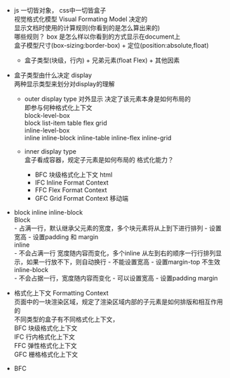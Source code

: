 - js 一切皆对象， css中一切皆盒子             
    视觉格式化模型 Visual Formating Model 决定的      
    显示文档时使用的计算规则(你看到的是怎么算出来的)       
    哪些规则？ box 是怎么样以你看到的方式显示在document上      
    盒子模型尺寸(box-sizing:border-box) + 定位(position:absolute,float)      
    + 盒子类型(块级，行内) + 兄弟元素(float Flex) + 其他因素

- 盒子类型由什么决定 display            
    两种显示类型来划分对display的理解        
    - outer display type  对外显示 决定了该元素本身是如何布局的       
        即参与何种格式化上下文      
        block-level-box     
            block list-item table flex grid       
        inline-level-box     
            inline inline-block inline-table  inline-flex inline-grid         

    - inner display type         
        盒子看成容器，规定子元素是如何布局的 格式化能力？      
        - BFC 块级格式化上下文 html      
        - IFC Inline Format Context      
        - FFC Flex Format Context        
        - GFC Grid Format Context    移动端           


- block inline  inline-block     
    Block     
        - 占满一行，默认继承父元素的宽度，多个块元素将从上到下进行排列
        - 设置宽高
        - 设置padding 和 margin      
    inline    
        - 不会占满一行 宽度随内容而变化，多个inline 从左到右的顺序一行行排列显示，如果一行放不下，则自动换行
        - 不能设置宽高
        - 设置margin-top 不生效
    inline-block    
        - 不会占据一行，宽度随内容而变化
        - 可以设置宽高
        - 设置padding margin

- 格式化上下文 Formatting Context       
    页面中的一块渲染区域，规定了渲染区域内部的子元素是如何排版和相互作用的      
    不同类型的盒子有不同格式化上下文，                   
    BFC 块级格式化上下文         
    IFC 行内格式化上下文          
    FFC 弹性格式化上下文        
    GFC 栅格格式化上下文        

- BFC